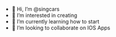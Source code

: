 - 👋 Hi, I’m @singcars
- 👀 I’m interested in creating
- 🌱 I’m currently learning how to start 
- 💞️ I’m looking to collaborate on IOS Apps

<!---
singcars/singcars is a ✨ special ✨ repository because its `README.md` (this file) appears on your GitHub profile.
You can click the Preview link to take a look at your changes.
--->
